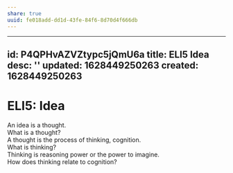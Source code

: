 ```yaml
---
share: true
uuid: fe018add-dd1d-43fe-84f6-8d70d4f666db
---
```

---
id: P4QPHvAZVZtypc5jQmU6a
title: ELI5 Idea
desc: ''
updated: 1628449250263
created: 1628449250263
---
# ELI5: Idea
An idea is a thought.   
What is a thought?  
A thought is the process of thinking, cognition.  
What is thinking?  
Thinking is reasoning power or the power to imagine.  
How does thinking relate to cognition?

